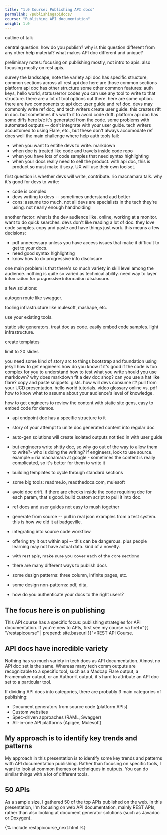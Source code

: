 ```yaml
---
title: "1.0 Course: Publishing API docs"
permalink: /publishingapidocs/
course: "Publishing API documentation"
weight: 1.0
---
```


outline of talk

central question: how do you publish? why is this question different from any other help material? what makes API doc different and unique?

preliminary notes: focusing on publishing mostly, not intro to apis. also focusing mostly on rest apis.

survey the landscape, note the variety
api doc has specific structure, common sections across all rest api doc
here are those common sections
platform api doc has other structure
some other common features: auth keys, hello world, status/error codes
you can use any tool to write to that structure. there are a lot of tool options out there. here are some option. 
there are two components to api doc: user guide and ref doc.
devs may commonly write ref doc, and tech writers create user guide.
this creates rift in doc. but sometimes it's worth it to avoid code drift.
platform api doc has some diffs here b/c it's generated from the code.
some problems with automated outputs -- don't integrate with your user guide.
tech writers accustomed to using Flare, etc., but these don't always accomodate ref docs well
the main challenge where help auth tools fail:
 - when you want to entitle devs to write. markdown
 - when doc is treated like code and travels inside code repo
 - when you have lots of code samples that need syntax highlighting
 - when your docs really need to sell the product. with api doc, this is product so must make it sexy. UX will use their own toolset.
 
first question is whether devs will write, contribute. rio macnamara talk.
why it's good for devs to write:
 - code is complex
 - devs writing to devs -- sometimes understand aud better
 - cons: assume too much. not all devs are specialists in the tech they're using. not nearly enough handholding
 
another factor: what is the dev audience like. online, working at a monitor. want to do quick searches. devs don't like reading a lot of doc. they love code samples. copy and paste and have things just work. this means a few decisions:
 - pdf unnecessary unless you have access issues that make it difficult to get to your docs.
 - need good syntax highlighting 
 - know how to do progressive info disclosure
 
one main problem is that there's so much variety in skill level among the audience. nothing is quite so varied as technical ability. need way to layer infomration for progressive information disclosure.

a few solutions: 

autogen route like swagger.

tooling infrastructure like mulesoft, mashape, etc.

use your existing tools.

static site generators. treat doc as code. easily embed code samples. light infrastructure.

create templates

limit to 20 slides

you need some kind of story arc to things
bootstrap and foundation
using jekyll
how to get engineers 
how do you know if it's good if the code is too complex for you to understand
how to test what you write
should you use markdown? why does markdown fit a dev doc shop?
can you use a hat like flare?
copy and paste snippets. gists.
how will devs consume it? pull from your UCD presentation.
hello world tutorials.
video
glossary
online vs. pdf
how to know what to assume about your audience's level of knowledge.

how to get engineers to review the content
with static site gens, easy to embed code for demos. 

- api endpoint doc has a specific structure to it
- story of your attempt to unite doc generated content into regular doc
- auto-gen solutions will create isolated outputs not tied in with user guide

- but engineers write shitty doc, so why go out of the way to allow them to write?- who is doing the writing? if engineers, look to use source. example = ria macnamara at google
                                                                                  - sometimes the content is really complicated, so it's better for them to write it

- building templates to cycle through standard sections

- some big tools: readme.io, readthedocs.com, mulesoft

- avoid doc drift. if there are checks inside the code requiring doc for each param, that's good. build custom script to pull it into doc.

- ref docs and user guides not easy to mush together

- generate from source -- pull in real json examples from a test system. this is how we did it at badgeville.

- integrating into source code workflow

- offering try it out within api -- this can be dangerous. plus people learning may not have actual data. kind of a novelty.

- with rest apis, make sure you cover each of the core sections

- there are many different ways to publish docs

- some design patterns: three column, infinite pages, etc.

- some design non-patterns: pdf, dita, 

- how do you authenticate your docs to the right users?







## The focus here is on publishing

This API course has a specific focus: publishing strategies for API documentation. If you're new to APIs, first see my course <a href="{{ "/restapicourse" | prepend: site.baseurl }}">REST API Course</a>. 

## API docs have incredible variety

Nothing has so much variety in tech docs as API documentation. Almost no API doc set is the same. Whereas many tech comm outputs are recognizable to a specific tool, such as a Madcap Flare output, a Framemaker output, or an Author-it output, it's hard to attribute an API doc set to a particular tool.

If dividing API docs into categories, there are probably 3 main categories of publishing:

* Document generators from source code (platform APIs)
* Custom websites
* Spec-driven approaches (RAML, Swagger)
* All-in-one API platforms (Apigee, Mulesoft)

## My approach is to identify key trends and patterns

My approach in this presentation is to identify some key trends and patterns with API documentation publishing. Rather than focusing on specific tools, I want to look at common themes or techniques in outputs. You can do similar things with a lot of different tools.

## 50 APIs

As a sample size, I gathered 50 of the top APIs published on the web. In this presentation, I'm focusing on web API documentation, mainly REST APIs, rather than also looking at document generator solutions (such as Javadoc or Doxygen).

{% include restapicourse_next.html %}





